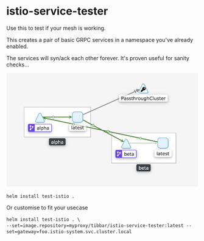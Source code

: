 # istio-service-tester

Use this to test if your mesh is working.

This creates a pair of basic GRPC services in a namespace you've already enabled.

The services will syn/ack each other forever.
It's proven useful for sanity checks...


![](images/1.png)


```
helm install test-istio .
```


Or customise to fit your usecase

```
helm install test-istio . \
--set=image.repository=myproxy/tibbar/istio-service-tester:latest --set=gateway=foo.istio-system.svc.cluster.local
```
